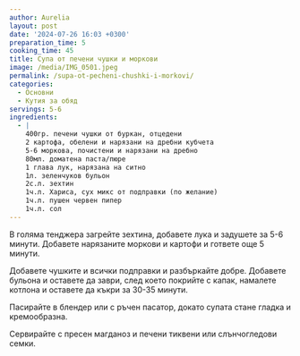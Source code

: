```yaml
---
author: Aurelia
layout: post
date: '2024-07-26 16:03 +0300'
preparation_time: 5
cooking_time: 45
title: Супа от печени чушки и моркови
image: /media/IMG_0501.jpeg
permalink: /supa-ot-pecheni-chushki-i-morkovi/
categories:
  - Основни
  - Кутия за обяд
servings: 5-6
ingredients:
  - |
    400гр. печени чушки от буркан, отцедени
    2 картофа, обелени и нарязани на дребни кубчета
    5-6 моркова, почистени и нарязани на дребно
    80мл. доматена паста/пюре
    1 глава лук, нарязана на ситно
    1л. зеленчуков бульон
    2с.л. зехтин
    1ч.л. Хариса, сух микс от подправки (по желание)
    1ч.л. пушен червен пипер
    1ч.л. сол
---
```

В голяма тенджера загрейте зехтина, добавете лука и задушете за 5-6 минути. Добавете нарязаните моркови и картофи и гответе още 5 минути.

Добавете чушките и всички подправки и разбъркайте добре. Добавете бульона и оставете да заври, след което покрийте с капак, намалете котлона и оставете да къкри за 30-35 минути.

Пасирайте в блендер или с ръчен пасатор, докато супата стане гладка и кремообразна.

Сервирайте с пресен магданоз и печени тиквени или слънчогледови семки.
